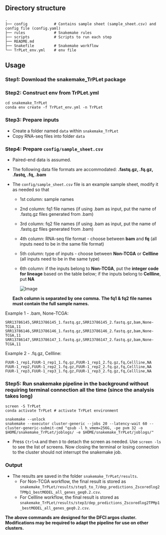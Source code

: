 ## Directory structure
```
.
├── config            # Contains sample sheet (sample_sheet.csv) and config file (config.yaml)
├── rules             # Snakemake rules
├── scripts           # Scripts to run each step 
├── README.md
├── Snakefile         # Snakemake workflow
└── TrPLet_env.yml    # env file 

```

## Usage
### Step1: Download the snakemake_TrPLet package
### Step2: Construct env from TrPLet.yml
  ```
  cd snakemake_TrPLet
  conda env create -f TrPLet_env.yml -n TrPLet
  ```
### Step3: Prepare inputs
  * Create a folder named ```data``` within ```snakemake_TrPLet```
  * Copy RNA-seq files into folder ```data```

### Step4: Prepare ```config/sample_sheet.csv```
  * Paired-end data is assumed.
  * The following data file formats are accommodated: **.fastq.gz, .fq.gz, .fastq, .fq, .bam**
  * The ```config/sample_sheet.csv``` file is an example sample sheet, modify it as needed so that 
      * 1st column: sample names
      * 2nd column: fq1 file names (if using .bam as input, put the name of .fastq.gz files generated from .bam)
      * 3rd column: fq2 file names (if using .bam as input, put the name of .fastq.gz files generated from .bam)
      * 4th column: RNA-seq file format - choose between **bam** and **fq** (all inputs need to be in the same file format)
      * 5th column: type of inputs - choose between **Non-TCGA** or **Cellline** (all inputs need to be in the same type)
      * 6th column: if the inputs belong to **Non-TCGA**, put the **integer code for lineage** based on the table below; if the inputs belong to **Cellline**, put **NA**
        
        ![Image](https://github.com/user-attachments/assets/affe87db-9482-4333-bc9e-1259a9061b7d)
    
    **Each column is separated by one comma.** 
    **The fq1 & fq2 file names must contain the full sample names.**
  
  Example 1 - .bam, None-TCGA: 
  ```
  SRR13786145,SRR13786145_1.fastq.gz,SRR13786145_2.fastq.gz,bam,None-TCGA,11
  SRR13786146,SRR13786146_1.fastq.gz,SRR13786146_2.fastq.gz,bam,None-TCGA,11
  SRR13786147,SRR13786147_1.fastq.gz,SRR13786147_2.fastq.gz,bam,None-TCGA,11
  ```

  Example 2 - .fq.gz, Cellline: 
  ```
  FUUR-1_rep1,FUUR-1_rep1_1.fq.gz,FUUR-1_rep1_2.fq.gz,fq,Cellline,NA
  FUUR-1_rep2,FUUR-1_rep2_1.fq.gz,FUUR-1_rep2_2.fq.gz,fq,Cellline,NA
  FUUR-1_rep3,FUUR-1_rep3_1.fq.gz,FUUR-1_rep3_2.fq.gz,fq,Cellline,NA
  ```
      
### Step5: Run snakemake pipeline in the background without requiring terminal connection all the time (since the analysis takes long)
  ```
  screen -S TrPLet
  conda activate TrPLet # activate TrPLet environment
  
  snakemake --unlock
  snakemake --executor cluster-generic --jobs 20 --latency-wait 60 --cluster-generic-submit-cmd "qsub -l h_vmem=256G, -pe pvm 32 -o $HOME/snakemake_TrPLet/joblogs/ -e $HOME/snakemake_TrPLet/joblogs/"

  ```
  * Press ```Ctrl+A``` and then ```D``` to detach the screen as needed. Use ```screen -ls``` to see the list of screens. Now closing the terminal or losing connection to the cluster should not interrupt the snakemake job.
    

### Output
* The results are saved in the folder ```snakemake_TrPLet/results```.
    * For Non-TCGA workflow, the final result is stored as ```snakemake_TrPLet/results/step5_to_7/dep_predictions_Zscoredlog2TPMp1_bestMODEL_all_genes_geq0.2.csv```.
    * For Cellline workflow, the final result is stored as ```snakemake_TrPLet/results/step3/dep_predictions_Zscoredlog2TPMp1_bestMODEL_all_genes_geq0.2.csv```.
    
**The above commands are designed for the DFCI argos cluster. Modifications may be required to adapt the pipeline for use on other clusters.**
